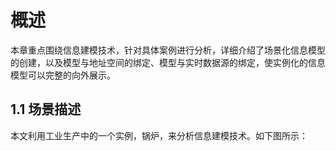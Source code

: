 # 概述
本章重点围绕信息建模技术，针对具体案例进行分析，详细介绍了场景化信息模型的创建，以及模型与地址空间的绑定、模型与实时数据源的绑定，使实例化的信息模型可以完整的向外展示。

## 1.1 场景描述
本文利用工业生产中的一个实例，锅炉，来分析信息建模技术。如下图所示：
<!--stackedit_data:
eyJoaXN0b3J5IjpbLTg5MjEzNDc0OCwzOTAxNTQyMywtMjM0OT
M0NDc3LC0yMDg4NzQ2NjEyXX0=
-->